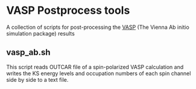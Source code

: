 # VASP Postprocess tools
A collection of scripts for post-processing the [VASP](https://www.vasp.at) (The Vienna Ab initio simulation package) results

## vasp_ab.sh
This script reads OUTCAR file of a spin-polarized VASP calculation and writes the KS energy levels and occupation numbers of each spin channel side by side to a text file.
